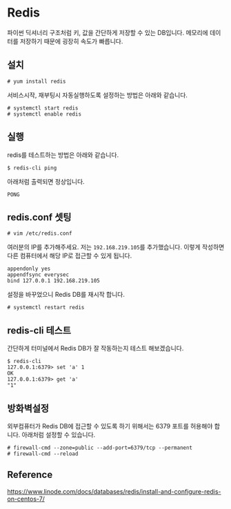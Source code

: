 # Redis
파이썬 딕셔너리 구조처럼 키, 값을 간단하게 저장할 수 있는 DB입니다.
메모리에 데이터를 저장하기 때문에 굉장히 속도가 빠릅니다.

## 설치
```
# yum install redis
```

서비스시작, 재부팅시 자동실행하도록 설정하는 방법은 아래와 같습니다.
```
# systemctl start redis
# systemctl enable redis
```

## 실행
redis를 테스트하는 방법은 아래와 같습니다.
```
$ redis-cli ping
```

아래처럼 출력되면 정상입니다.
```
PONG
```

## redis.conf 셋팅
```
# vim /etc/redis.conf
```

여러분의 IP를 추가해주세요. 저는 `192.168.219.105`를 추가했습니다.
이렇게 작성하면 다른 컴퓨터에서 해당 IP로 접근할 수 있게 됩니다.
```
appendonly yes
appendfsync everysec
bind 127.0.0.1 192.168.219.105
```

설정을 바꾸었으니 Redis DB를 재시작 합니다.
```
# systemctl restart redis
```

## redis-cli 테스트
간단하게 터미널에서 Redis DB가 잘 작동하는지 테스트 해보겠습니다.
```
$ redis-cli
127.0.0.1:6379> set 'a' 1
OK
127.0.0.1:6379> get 'a'
"1"
```

## 방화벽설정
외부컴퓨터가 Redis DB에 접근할 수 있도록 하기 위해서는 6379 포트를 허용해야 합니다.
아래처럼 설정할 수 있습니다.
```
# firewall-cmd --zone=public --add-port=6379/tcp --permanent
# firewall-cmd --reload
```

## Reference
https://www.linode.com/docs/databases/redis/install-and-configure-redis-on-centos-7/
